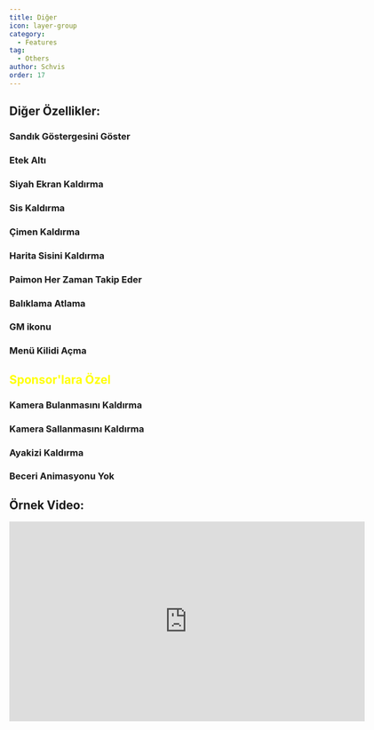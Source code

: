 ```yaml
---
title: Diğer
icon: layer-group
category:
  - Features
tag:
  - Others
author: Schvis
order: 17
---
```


## Diğer Özellikler:
### Sandık Göstergesini Göster
### Etek Altı
### Siyah Ekran Kaldırma
### Sis Kaldırma
### Çimen Kaldırma
### Harita Sisini Kaldırma
### Paimon Her Zaman Takip Eder
### Balıklama Atlama
### GM ikonu
### Menü Kilidi Açma
## <span style='color:yellow;'>Sponsor'lara Özel</span>
### Kamera Bulanmasını Kaldırma
### Kamera Sallanmasını Kaldırma
### Ayakizi Kaldırma
### Beceri Animasyonu Yok

## Örnek Video:

<div class="iframe-container"><iframe width="640" height="360" src="https://www.youtube.com/embed/AjkJ8S8NHsI?list=PL5eI1Tb64p56g27qfYk7VuFTz4FK6YrKa" title="Korepi - Visuals/Other" frameborder="0" allow="accelerometer; autoplay; clipboard-write; encrypted-media; gyroscope; picture-in-picture; web-share" allowfullscreen></iframe></div>
